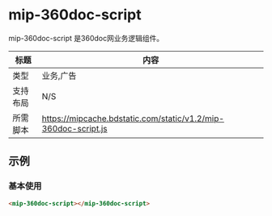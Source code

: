 # mip-360doc-script

mip-360doc-script 是360doc网业务逻辑组件。

标题|内容
----|----
类型|业务,广告
支持布局|N/S
所需脚本|https://mipcache.bdstatic.com/static/v1.2/mip-360doc-script.js

## 示例

### 基本使用

```html
<mip-360doc-script></mip-360doc-script>
```
